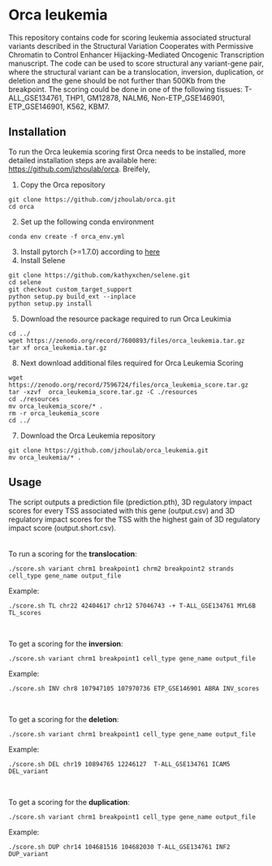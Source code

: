 # Orca leukemia
This repository contains code for scoring leukemia associated structural variants described in the Structural Variation Cooperates with Permissive Chromatin to Control Enhancer Hijacking-Mediated Oncogenic Transcription manuscript. The code can be used to score structural any variant-gene pair, where the structural variant can be a translocation, inversion, duplication, or deletion and the gene should be not further than 500Kb from the breakpoint. The scoring could be done in one of the following tissues: T-ALL_GSE134761, THP1, GM12878, NALM6, Non-ETP_GSE146901, ETP_GSE146901, K562, KBM7.


## Installation
To run the Orca leukemia scoring first Orca needs to be installed, more detailed installation steps are available here: https://github.com/jzhoulab/orca. Breifely,
1. Copy the Orca repository
```
git clone https://github.com/jzhoulab/orca.git
cd orca 
```

2. Set up the following conda environment
```
conda env create -f orca_env.yml
```

3. Install pytorch (>=1.7.0) according to [here](https://pytorch.org/get-started/locally/)
4. Install Selene
```
git clone https://github.com/kathyxchen/selene.git
cd selene
git checkout custom_target_support
python setup.py build_ext --inplace
python setup.py install
```

5. Download the resource package required to run Orca Leukimia
```
cd ../
wget https://zenodo.org/record/7600893/files/orca_leukemia.tar.gz
tar xf orca_leukemia.tar.gz
```
8. Next download additional files required for Orca Leukemia Scoring 
```
wget https://zenodo.org/record/7596724/files/orca_leukemia_score.tar.gz
tar -xzvf  orca_leukemia_score.tar.gz -C ./resources
cd ./resources
mv orca_leukemia_score/* .
rm -r orca_leukemia_score
cd ../
 ```
 7. Download the Orca Leukemia repository
 ```
git clone https://github.com/jzhoulab/orca_leukemia.git
mv orca_leukemia/* .
```

## Usage
The script outputs a prediction file (prediction.pth), 3D regulatory impact scores for every TSS associated with this gene (output.csv) and 3D regulatory impact scores for the TSS with the highest gain of 3D regulatory impact score (output.short.csv).
<br/>
<br/>
<br/>
To run a scoring for the **translocation**:
```
./score.sh variant chrm1 breakpoint1 chrm2 breakpoint2 strands cell_type gene_name output_file
```
Example:
```
./score.sh TL chr22 42404617 chr12 57046743 -+ T-ALL_GSE134761 MYL6B TL_scores
```
<br/>

To get a scoring for the **inversion**:
```
./score.sh variant chrm1 breakpoint1 cell_type gene_name output_file
```
Example:
```
./score.sh INV chr8 107947105 107970736 ETP_GSE146901 ABRA INV_scores
```
<br/>

To get a scoring for the **deletion**:
```
./score.sh variant chrm1 breakpoint1 cell_type gene_name output_file
```
Example:
```
./score.sh DEL chr19 10894765 12246127  T-ALL_GSE134761 ICAM5 DEL_variant
```
<br/>

To get a scoring for the **duplication**:
```
./score.sh variant chrm1 breakpoint1 cell_type gene_name output_file
```
Example:
```
./score.sh DUP chr14 104681516 104682030 T-ALL_GSE134761 INF2 DUP_variant
```



